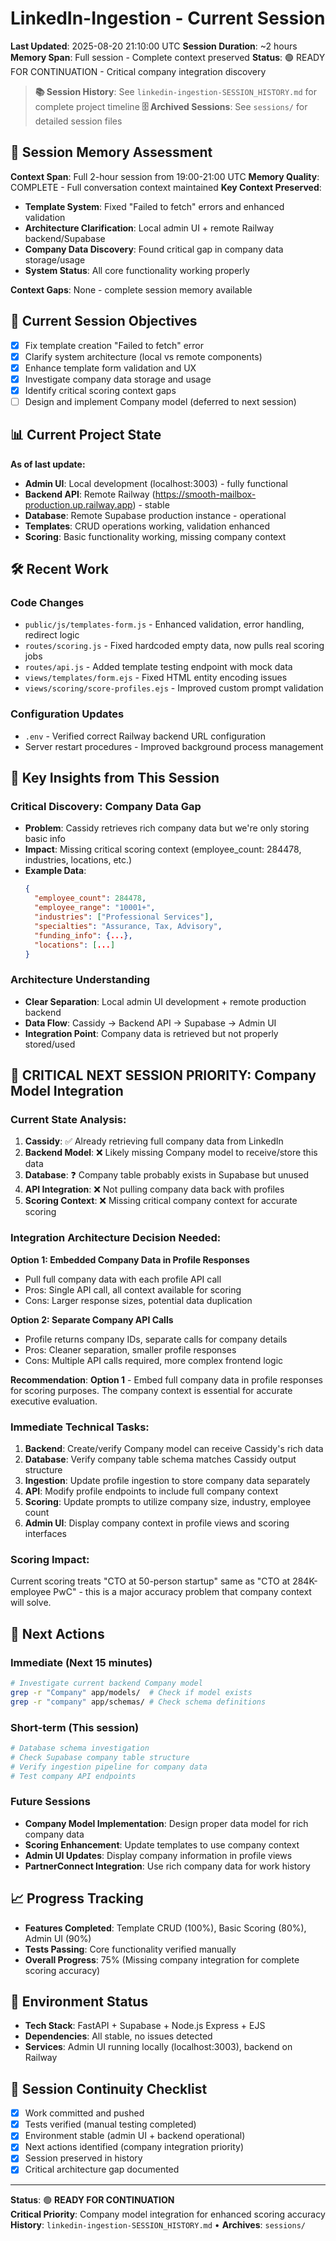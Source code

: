 # LinkedIn-Ingestion - Current Session
**Last Updated**: 2025-08-20 21:10:00 UTC
**Session Duration**: ~2 hours
**Memory Span**: Full session - Complete context preserved
**Status**: 🟢 READY FOR CONTINUATION - Critical company integration discovery

> **📚 Session History**: See `linkedin-ingestion-SESSION_HISTORY.md` for complete project timeline
> **🗄️ Archived Sessions**: See `sessions/` for detailed session files

## 🧠 **Session Memory Assessment**
**Context Span**: Full 2-hour session from 19:00-21:00 UTC
**Memory Quality**: COMPLETE - Full conversation context maintained
**Key Context Preserved**:
- **Template System**: Fixed "Failed to fetch" errors and enhanced validation
- **Architecture Clarification**: Local admin UI + remote Railway backend/Supabase
- **Company Data Discovery**: Found critical gap in company data storage/usage
- **System Status**: All core functionality working properly

**Context Gaps**: None - complete session memory available

## 🎯 **Current Session Objectives**
- [x] Fix template creation "Failed to fetch" error
- [x] Clarify system architecture (local vs remote components)
- [x] Enhance template form validation and UX
- [x] Investigate company data storage and usage
- [x] Identify critical scoring context gaps
- [ ] Design and implement Company model (deferred to next session)

## 📊 **Current Project State**
**As of last update:**
- **Admin UI**: Local development (localhost:3003) - fully functional
- **Backend API**: Remote Railway (https://smooth-mailbox-production.up.railway.app) - stable
- **Database**: Remote Supabase production instance - operational
- **Templates**: CRUD operations working, validation enhanced
- **Scoring**: Basic functionality working, missing company context

## 🛠️ **Recent Work**

### Code Changes
- `public/js/templates-form.js` - Enhanced validation, error handling, redirect logic
- `routes/scoring.js` - Fixed hardcoded empty data, now pulls real scoring jobs
- `routes/api.js` - Added template testing endpoint with mock data
- `views/templates/form.ejs` - Fixed HTML entity encoding issues
- `views/scoring/score-profiles.ejs` - Improved custom prompt validation

### Configuration Updates
- `.env` - Verified correct Railway backend URL configuration
- Server restart procedures - Improved background process management

## 🧠 **Key Insights from This Session**

### Critical Discovery: Company Data Gap
- **Problem**: Cassidy retrieves rich company data but we're only storing basic info
- **Impact**: Missing critical scoring context (employee_count: 284478, industries, locations, etc.)
- **Example Data**: 
  ```json
  {
    "employee_count": 284478,
    "employee_range": "10001+", 
    "industries": ["Professional Services"],
    "specialties": "Assurance, Tax, Advisory",
    "funding_info": {...},
    "locations": [...]
  }
  ```

### Architecture Understanding
- **Clear Separation**: Local admin UI development + remote production backend
- **Data Flow**: Cassidy → Backend API → Supabase → Admin UI
- **Integration Point**: Company data is retrieved but not properly stored/used

## 🚨 **CRITICAL NEXT SESSION PRIORITY: Company Model Integration**

### **Current State Analysis:**
1. **Cassidy**: ✅ Already retrieving full company data from LinkedIn
2. **Backend Model**: ❌ Likely missing Company model to receive/store this data  
3. **Database**: ❓ Company table probably exists in Supabase but unused
4. **API Integration**: ❌ Not pulling company data back with profiles
5. **Scoring Context**: ❌ Missing critical company context for accurate scoring

### **Integration Architecture Decision Needed:**
**Option 1: Embedded Company Data in Profile Responses**
- Pull full company data with each profile API call
- Pros: Single API call, all context available for scoring
- Cons: Larger response sizes, potential data duplication

**Option 2: Separate Company API Calls**
- Profile returns company IDs, separate calls for company details
- Pros: Cleaner separation, smaller profile responses
- Cons: Multiple API calls required, more complex frontend logic

**Recommendation**: **Option 1** - Embed full company data in profile responses for scoring purposes. The company context is essential for accurate executive evaluation.

### **Immediate Technical Tasks:**
1. **Backend**: Create/verify Company model can receive Cassidy's rich data
2. **Database**: Verify company table schema matches Cassidy output structure  
3. **Ingestion**: Update profile ingestion to store company data separately
4. **API**: Modify profile endpoints to include full company context
5. **Scoring**: Update prompts to utilize company size, industry, employee count
6. **Admin UI**: Display company context in profile views and scoring interfaces

### **Scoring Impact:**
Current scoring treats "CTO at 50-person startup" same as "CTO at 284K-employee PwC" - this is a major accuracy problem that company context will solve.

## 🚀 **Next Actions**

### Immediate (Next 15 minutes)
```bash
# Investigate current backend Company model
grep -r "Company" app/models/  # Check if model exists
grep -r "company" app/schemas/ # Check schema definitions
```

### Short-term (This session)
```bash
# Database schema investigation  
# Check Supabase company table structure
# Verify ingestion pipeline for company data
# Test company API endpoints
```

### Future Sessions
- **Company Model Implementation**: Design proper data model for rich company data
- **Scoring Enhancement**: Update templates to use company context
- **Admin UI Updates**: Display company information in profile views
- **PartnerConnect Integration**: Use rich company data for work history

## 📈 **Progress Tracking**
- **Features Completed**: Template CRUD (100%), Basic Scoring (80%), Admin UI (90%)
- **Tests Passing**: Core functionality verified manually
- **Overall Progress**: 75% (Missing company integration for complete scoring accuracy)

## 🔧 **Environment Status**
- **Tech Stack**: FastAPI + Supabase + Node.js Express + EJS
- **Dependencies**: All stable, no issues detected
- **Services**: Admin UI running locally (localhost:3003), backend on Railway

## 🔄 **Session Continuity Checklist**
- [x] Work committed and pushed
- [x] Tests verified (manual testing completed)
- [x] Environment stable (admin UI + backend operational)
- [x] Next actions identified (company integration priority)
- [x] Session preserved in history
- [x] Critical architecture gap documented

---
**Status**: 🟢 **READY FOR CONTINUATION**  
**Critical Priority**: Company model integration for enhanced scoring accuracy
**History**: `linkedin-ingestion-SESSION_HISTORY.md` • **Archives**: `sessions/`
